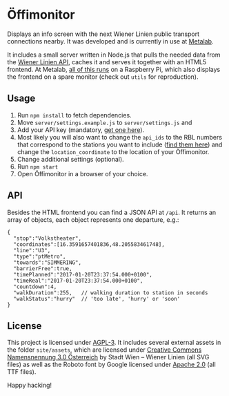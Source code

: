 # Öffimonitor

Displays an info screen with the next Wiener Linien public transport connections nearby. It was developed and is currently in use at [Metalab](https://metalab.at).

It includes a small server written in Node.js that pulls the needed data from the [Wiener Linien API](https://www.data.gv.at/katalog/dataset/add66f20-d033-4eee-b9a0-47019828e698), caches it and serves it together with an HTML5 frontend. At Metalab, [all of this runs](https://metalab.at/wiki/%C3%96ffimonitor) on a Raspberry Pi, which also displays the frontend on a spare monitor (check out ```utils``` for reproduction).

## Usage

1.  Run ```npm install``` to fetch dependencies.
2.  Move ```server/settings.example.js``` to ```server/settings.js``` and
  1. Add your API key (mandatory, [get one here](http://www.wienerlinien.at/eportal3/ep/channelView.do?pageTypeId=66528&channelId=-48664)).
  2. Most likely you will also want to change the ```api_ids``` to the RBL numbers that correspond to the stations you want to include ([find them here](https://till.mabe.at/rbl/)) and change the ```location_coordinate``` to the location of your Öffimonitor.
  3. Change additional settings (optional).
3.  Run ```npm start```
4.  Open Öffimonitor in a browser of your choice.

## API

Besides the HTML frontend you can find a JSON API at ```/api```. It returns an array of objects, each object represents one departure, e.g.:

    {
      "stop":"Volkstheater",
      "coordinates":[16.3591657401836,48.205583461748],
      "line":"U3",
      "type":"ptMetro",
      "towards":"SIMMERING",
      "barrierFree":true,
      "timePlanned":"2017-01-20T23:37:54.000+0100",
      "timeReal":"2017-01-20T23:37:54.000+0100",
      "countdown":4,
      "walkDuration":255,   // walking duration to station in seconds
      "walkStatus":"hurry"  // 'too late', 'hurry' or 'soon'
    }

## License

This project is licensed under [AGPL-3](COPYING). It includes several external assets in the folder ```site/assets```, which are licensed under [Creative Commons Namensnennung 3.0 Österreich](https://creativecommons.org/licenses/by/3.0/at/deed.de) by Stadt Wien – Wiener Linien (all SVG files) as well as the Roboto font by Google licensed under [Apache 2.0](http://www.apache.org/licenses/LICENSE-2.0) (all TTF files).

Happy hacking!
